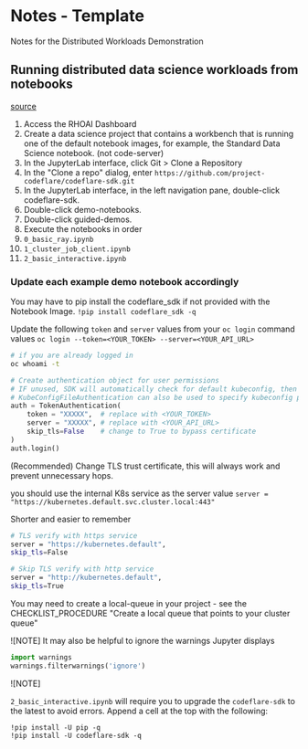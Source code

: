 # Notes - Template

Notes for the  Distributed Workloads Demonstration

## Running distributed data science workloads from notebooks

[source](https://access.redhat.com/documentation/en-us/red_hat_openshift_ai_self-managed/2.10/html/working_with_distributed_workloads/running-distributed-workloads_distributed-workloads)

1. Access the RHOAI Dashboard
1. Create a data science project that contains a workbench that is running one of the default notebook images, for example, the Standard Data Science notebook. (not code-server)
1. In the JupyterLab interface, click Git > Clone a Repository
1. In the "Clone a repo" dialog, enter `https://github.com/project-codeflare/codeflare-sdk.git`
1. In the JupyterLab interface, in the left navigation pane, double-click codeflare-sdk.
1. Double-click demo-notebooks.
1. Double-click guided-demos.
1. Execute the notebooks in order
1. `0_basic_ray.ipynb`
1. `1_cluster_job_client.ipynb`
1. `2_basic_interactive.ipynb`

### Update each example demo notebook accordingly

You may have to pip install the codeflare_sdk if not provided with the Notebook Image.
`!pip install codeflare_sdk -q`

Update the following `token` and `server` values from your `oc login` command values
`oc login --token=<YOUR_TOKEN> --server=<YOUR_API_URL>`

```sh
# if you are already logged in
oc whoami -t
```

```python
# Create authentication object for user permissions
# IF unused, SDK will automatically check for default kubeconfig, then in-cluster config
# KubeConfigFileAuthentication can also be used to specify kubeconfig path manually
auth = TokenAuthentication(
    token = "XXXXX",  # replace with <YOUR_TOKEN>
    server = "XXXXX", # replace with <YOUR_API_URL>
    skip_tls=False    # change to True to bypass certificate
)
auth.login()
```

(Recommended) Change TLS trust certificate, this will always work and prevent unnecessary hops.

you should use the internal K8s service as the server value
`server = "https://kubernetes.default.svc.cluster.local:443"`

Shorter and easier to remember
```sh
# TLS verify with https service
server = "https://kubernetes.default",
skip_tls=False

# Skip TLS verify with http service
server = "http://kubernetes.default",
skip_tls=True
``````

You may need to create a local-queue in your project - see the CHECKLIST_PROCEDURE "Create a local queue that points to your cluster queue"

![NOTE]
It may also be helpful to ignore the warnings Jupyter displays

```python
import warnings
warnings.filterwarnings('ignore')
```

![NOTE]

`2_basic_interactive.ipynb` will require you to upgrade the `codeflare-sdk` to the latest to avoid errors. Append a cell at the top with the following:

```ssh
!pip install -U pip -q
!pip install -U codeflare-sdk -q
```

